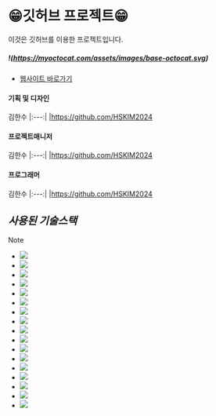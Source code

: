 # 😁깃허브 프로젝트😁
이것은 깃허브를 이용한 프로젝트입니다.
##### !(https://myoctocat.com/assets/images/base-octocat.svg)

* [웹사이트 바로가기](http://localhost:8000/)

#### 기획 및 디자인
김한수
|:---:|
|https://github.com/HSKIM2024

#### 프로젝트매니저
김한수
|:---:|
|https://github.com/HSKIM2024

#### 프로그래머
김한수
|:---:|
|https://github.com/HSKIM2024

## ***사용된 기술스택***
>[!NOTE]
> - <img src="https://img.shields.io/badge/개발언어 : Python 3.12.5-F7DF1E?style=for-the-badge&logoColor=white">
> - <img src="https://img.shields.io/badge/개발IDE : Pycharm professional-F7DF1E?style=for-the-badge&logoColor=white">
> - <img src="https://img.shields.io/badge/웹프레임워크 : Django -F7DF1E?style=for-the-badge&logoColor=white">
> - <img src="https://img.shields.io/badge/클라우드 : AWS LightSail -F7DF1E?style=for-the-badge&logoColor=white">
> - <img src="https://img.shields.io/badge/웹서버 : Nginx -F7DF1E?style=for-the-badge&logoColor=white">
> - <img src="https://img.shields.io/badge/WSGI서버 : gunicorn -F7DF1E?style=for-the-badge&logoColor=white">
> - <img src="https://img.shields.io/badge/DB : PostgreSQL & PGAdmin -F7DF1E?style=for-the-badge&logoColor=white">
> - <img src="https://img.shields.io/badge/클라우드서버OS : Ubuntu22.04 -F7DF1E?style=for-the-badge&logoColor=white">
> - <img src="https://img.shields.io/badge/SSH터미널 : MobaXterm -F7DF1E?style=for-the-badge&logoColor=white">
> - <img src="https://img.shields.io/badge/SSL인증서 : Let's Encrypt -F7DF1E?style=for-the-badge&logoColor=white">
> - <img src="https://img.shields.io/badge/API명세서 : Swagger, Django Rest Framework -F7DF1E?style=for-the-badge&logoColor=white">
> - <img src="https://img.shields.io/badge/로컬저장소 : GIT -F7DF1E?style=for-the-badge&logoColor=white">
> - <img src="https://img.shields.io/badge/원격저장소 : GITHUB -F7DF1E?style=for-the-badge&logoColor=white">
> - <img src="https://img.shields.io/badge/안드로이드 연결 : Beeware , 안드로이드스튜디오 -F7DF1E?style=for-the-badge&logoColor=white">
> - <img src="https://img.shields.io/badge/API테스트 : postman -F7DF1E?style=for-the-badge&logoColor=white">
> - <img src="https://img.shields.io/badge/업무용메신저 : Slack -F7DF1E?style=for-the-badge&logoColor=white">
> - <img src="https://img.shields.io/badge/디자인,설계 : Figma -F7DF1E?style=for-the-badge&logoColor=white">
